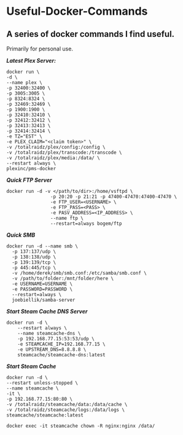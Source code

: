 # Useful-Docker-Commands
A series of docker commands I find useful. 
---
Primarily for personal use. 

***Latest Plex Server:***
```
docker run \
-d \
--name plex \
-p 32400:32400 \
-p 3005:3005 \
-p 8324:8324 \
-p 32469:32469 \
-p 1900:1900 \
-p 32410:32410 \
-p 32412:32412 \
-p 32413:32413 \
-p 32414:32414 \
-e TZ="EST" \
-e PLEX_CLAIM="<claim token>" \
-v /totalraidz/plex/config:/config \
-v /totalraidz/plex/transcode:/transcode \
-v /totalraidz/plex/media:/data/ \
--restart always \
plexinc/pms-docker
```

***Quick FTP Server***
```
docker run -d -v </path/to/dir>:/home/vsftpd \
                -p 20:20 -p 21:21 -p 47400-47470:47400-47470 \
                -e FTP_USER=<USERNAME> \
                -e FTP_PASS=<PASS> \
                -e PASV_ADDRESS=<IP_ADDRESS> \
                --name ftp \
                --restart=always bogem/ftp
```
***Quick SMB***
```
docker run -d --name smb \
  -p 137:137/udp \
  -p 138:138/udp \
  -p 139:139/tcp \
  -p 445:445/tcp \
  -v /home/derek/smb/smb.conf:/etc/samba/smb.conf \
  -v /path/to/folder:/mnt/folder/here \
  -e USERNAME=USERNAME \
  -e PASSWORD=PASSWORD \
  --restart=always \
  joebiellik/samba-server
```

***Start Steam Cache DNS Server***
```
docker run -d \
    --restart always \
    --name steamcache-dns \
    -p 192.168.77.15:53:53/udp \
    -e STEAMCACHE_IP=192.168.77.15 \
    -e UPSTREAM_DNS=8.8.8.8 \
    steamcache/steamcache-dns:latest
```

***Start Steam Cache***
```
docker run -d \
--restart unless-stopped \
--name steamcache \
-it \
-p 192.168.77.15:80:80 \
-v /totalraidz/steamcache/data:/data/cache \
-v /totalraidz/steamcache/logs:/data/logs \
steamcache/steamcache:latest

docker exec -it steamcache chown -R nginx:nginx /data/

```
